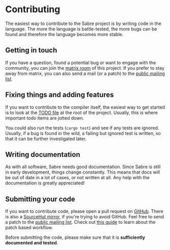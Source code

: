 # Contributing

The easiest way to contribute to the Sabre project is by writing code in the language. The more the language is battle-tested, the more bugs can be found and therefore the language becomes more stable.

## Getting in touch

If you have a question, found a potential bug or want to engage with the community, you can join the [matrix room](https://matrix.to/#/#sabre:matrix.slashdev.space?via=matrix.slashdev.space) of this project. If you prefer to stay away from matrix, you can also send a mail (or a patch) to the [public mailing list](https://lists.sr.ht/~garritfra/sabre).

## Fixing things and adding features

If you want to contribute to the compiler itself, the easiest way to get started is to look at the [TODO file](https://github.com/garritfra/sabre/blob/master/TODO) at the root of the project. Usually, this is where important todo items are jotted down.

You could also run the tests (`cargo test`) and see if any tests are ignored. Usually, if a bug is found in the wild, a failing but ignored test is written, so that it can be further investigated later.

## Writing documentation

As with all software, Sabre needs good documentation. Since Sabre is still in early development, things change constantly. This means that docs will be out of date in a lot of cases, or not written at all. Any help with the documentation is greatly appreciated!

## Submitting your code

If you want to contribute code, please open a pull request on [GitHub](https://github.com/garritfra/sabre). There is also a [SourceHut mirror](https://sr.ht/~garritfra/sabre/), if you're trying to avoid GitHub. Feel free to send a patch to the [public mailing list](https://lists.sr.ht/~garritfra/sabre). Check out [this guide](https://slashdev.space/posts/patch-based-git-workflow) to learn about the patch based workflow.

Before submitting the code, please make sure that it is **sufficiently documented and tested**.
